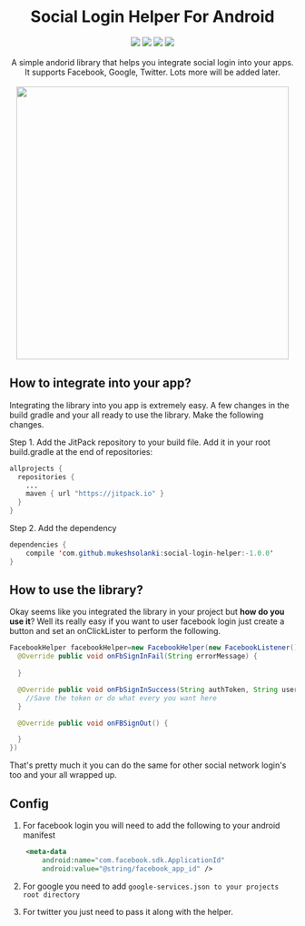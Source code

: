 <h1 align="center">Social Login Helper For Android</h1>
<p align="center">
  <a href="https://android-arsenal.com/api?level=9"> <img src="https://img.shields.io/badge/API-9%2B-blue.svg?style=flat" /></a>
  <a href="https://jitpack.io/#mukeshsolanki/social-login-helper"> <img src="https://jitpack.io/v/mukeshsolanki/social-login-helper.svg" /></a>
  <a href="https://travis-ci.org/mukeshsolanki/social-login-helper"> <img src="https://travis-ci.org/mukeshsolanki/social-login-helper.svg?branch=master" /></a>
  <a href="https://www.paypal.me/mukeshsolanki"> <img src="https://img.shields.io/badge/paypal-donate-yellow.svg" /></a>
  <br /><br />A simple andorid library that helps you integrate social login into your apps. It supports Facebook, Google, Twitter. Lots more will be added later.
  <br /><br/>
  <img src="https://raw.githubusercontent.com/mukeshsolanki/social-login-helper/master/login.png" width="480" />
</p>

## How to integrate into your app?
Integrating the library into you app is extremely easy. A few changes in the build gradle and your all ready to use the library. Make the following changes.

Step 1. Add the JitPack repository to your build file. Add it in your root build.gradle at the end of repositories:

```java
allprojects {
  repositories {
    ...
    maven { url "https://jitpack.io" }
  }
}
```
Step 2. Add the dependency
```java
dependencies {
    compile 'com.github.mukeshsolanki:social-login-helper:-1.0.0'
}
```

## How to use the library?
Okay seems like you integrated the library in your project but **how do you use it**? Well its really easy if you want to user facebook login just create a button and set an onClickLister to perform the following.

```java
FacebookHelper facebookHelper=new FacebookHelper(new FacebookListener() {
  @Override public void onFbSignInFail(String errorMessage) {
    
  }

  @Override public void onFbSignInSuccess(String authToken, String userId) {
    //Save the token or do what every you want here
  }

  @Override public void onFBSignOut() {

  }
})
```
That's pretty much it you can do the same for other social network login's too and your all wrapped up.

## Config

1. For facebook login you will need to add the following to your android manifest 
```xml
    <meta-data
        android:name="com.facebook.sdk.ApplicationId"
        android:value="@string/facebook_app_id" />
```

2. For google you need to add `google-services.json to your projects root directory`

3. For twitter you just need to pass it along with the helper.